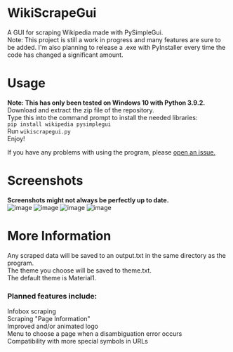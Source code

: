 # WikiScrapeGui
A GUI for scraping Wikipedia made with PySimpleGui.  
Note: This project is still a work in progress and many features are sure to be added. I'm also planning to release a .exe with PyInstaller every time the code has changed a significant amount.

# Usage
**Note: This has only been tested on Windows 10 with Python 3.9.2.**  
Download and extract the zip file of the repository.  
Type this into the command prompt to install the needed libraries:  
`pip install wikipedia pysimplegui`  
Run `wikiscrapegui.py`  
Enjoy!  

If you have any problems with using the program, please [open an issue.](https://github.com/TetrisKid48/WikiScrapeGui/issues)  

# Screenshots
**Screenshots might not always be perfectly up to date.**  
![image](https://user-images.githubusercontent.com/67118737/112706570-834e4b00-8e7b-11eb-80a3-386e3a3be73d.png)
![image](https://user-images.githubusercontent.com/67118737/112706592-aaa51800-8e7b-11eb-9343-74674675aa6f.png)
![image](https://user-images.githubusercontent.com/67118737/112706612-c7d9e680-8e7b-11eb-8d71-80df7fc2ff71.png)
![image](https://user-images.githubusercontent.com/67118737/112706616-d58f6c00-8e7b-11eb-909b-d936d884ef95.png)


# More Information
Any scraped data will be saved to an output.txt in the same directory as the program.  
The theme you choose will be saved to theme.txt.  
The default theme is Material1.

### Planned features include:
Infobox scraping  
Scraping "Page Information"  
Improved and/or animated logo  
Menu to choose a page when a disambiguation error occurs  
Compatibility with more special symbols in URLs  
